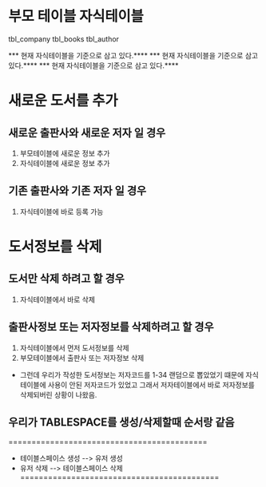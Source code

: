 # 부모 테이블        자식테이블
tbl_company         tbl_books
tbl_author


*** 현재 자식테이블을 기준으로 삼고 있다.****
*** 현재 자식테이블을 기준으로 삼고 있다.****
*** 현재 자식테이블을 기준으로 삼고 있다.****


# 새로운 도서를 추가

## 새로운 출판사와 새로운 저자 일 경우

1. 부모테이블에 새로운 정보 추가
2. 자식테이블에 새로운 정보 추가

## 기존 출판사와 기존 저자 일 경우

1. 자식테이블에 바로 등록 가능


# 도서정보를 삭제

## 도서만 삭제 하려고 할 경우

1.  자식테이블에서 바로 삭제

## 출판사정보 또는 저자정보를 삭제하려고 할 경우

1. 자식테이블에서 먼저 도서정보를 삭제
2. 부모테이블에서 출판사 또는 저자정보 삭제


* 그런데 우리가 작성한 도서정보는 저자코드를 1-34 랜덤으로 뽑았었기 떄문에
  자식테이블에 사용이 안된 저자코드가 있었고
  그래서 저자테이블에서 바로 저자정보를 삭제되버린 상황이 나왔음.


## 우리가 TABLESPACE를 생성/삭제할때 순서랑 같음
===========================================
* 테이블스페이스 생성 --> 유저 생성
* 유저 삭제 --> 테이블스페이스 삭제
===========================================


